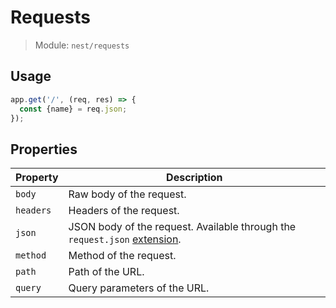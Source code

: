 # Requests

> Module: `nest/requests`

## Usage

```js
app.get('/', (req, res) => {
  const {name} = req.json;
});
```

## Properties

| Property | Description              |
| -------- | ------------------------ |
| `body`          | Raw body of the request.                                     |
| `headers`       | Headers of the request.                                      |
| `json` | JSON body of the request. Available through the `request.json` [extension](Extensions.md). |
| `method`        | Method of the request.                                       |
| `path`          | Path of the URL.                                             |
| `query`         | Query parameters of the URL.                                 |

